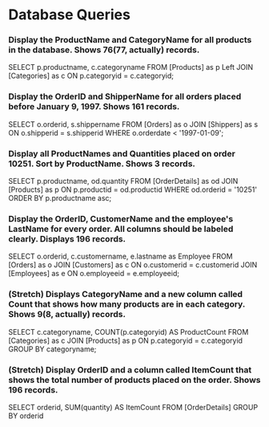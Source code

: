 # Database Queries

### Display the ProductName and CategoryName for all products in the database. Shows 76(77, actually) records.
SELECT p.productname, c.categoryname
FROM [Products] as p
Left JOIN [Categories] as c
ON p.categoryid = c.categoryid;

### Display the OrderID and ShipperName for all orders placed before January 9, 1997. Shows 161 records.
SELECT o.orderid, s.shippername
FROM [Orders] as o
JOIN [Shippers] as s
ON o.shipperid = s.shipperid
WHERE o.orderdate < '1997-01-09';

### Display all ProductNames and Quantities placed on order 10251. Sort by ProductName. Shows 3 records.
SELECT p.productname, od.quantity 
FROM [OrderDetails] as od
JOIN [Products] as p
ON p.productid = od.productid
WHERE od.orderid = '10251'
ORDER BY p.productname asc;

### Display the OrderID, CustomerName and the employee's LastName for every order. All columns should be labeled clearly. Displays 196 records.
SELECT o.orderid, c.customername, e.lastname as Employee
FROM [Orders] as o
JOIN [Customers] as c
ON o.customerid = c.customerid
JOIN [Employees] as e
ON o.employeeid = e.employeeid;

### (Stretch)  Displays CategoryName and a new column called Count that shows how many products are in each category. Shows 9(8, actually) records.
SELECT c.categoryname, COUNT(p.categoryid) AS ProductCount
FROM [Categories] as c
JOIN [Products] as p
ON p.categoryid = c.categoryid
GROUP BY categoryname;

### (Stretch) Display OrderID and a  column called ItemCount that shows the total number of products placed on the order. Shows 196 records. 
SELECT orderid, SUM(quantity) AS ItemCount
FROM [OrderDetails]
GROUP BY orderid
